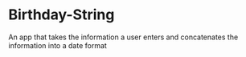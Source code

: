 # Birthday-String
An app that takes the information a user enters and concatenates the information into a date format
